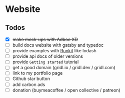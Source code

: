 # Website

## Todos

- [x] ~~make mock-ups with Adboe XD~~
- [ ] build docs website with gatsby and typedoc
- [ ] provide examples with [Runkit](https://runkit.com/) like lodash
- [ ] provide api docs of older versions
- [ ] provide `Getting started` tutorial
- [ ] get a good domain (gridl.io / gridl.dev / gridl.com)
- [ ] link to my portfolio page
- [ ] Github star button
- [ ] add carbon ads
- [ ] donation (buymeacoffee / open collective / patreon)
